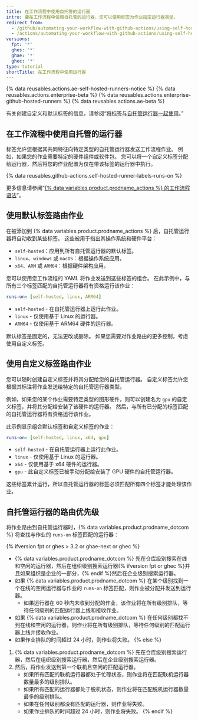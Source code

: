 ```yaml
---
title: 在工作流程中使用自托管的运行器
intro: 要在工作流程中使用自托管的运行器，您可以使用标签为作业指定运行器类型。
redirect_from:
  - /github/automating-your-workflow-with-github-actions/using-self-hosted-runners-in-a-workflow
  - /actions/automating-your-workflow-with-github-actions/using-self-hosted-runners-in-a-workflow
versions:
  fpt: '*'
  ghes: '*'
  ghae: '*'
  ghec: '*'
type: tutorial
shortTitle: 在工作流程中使用运行器
---
```


{% data reusables.actions.ae-self-hosted-runners-notice %}
{% data reusables.actions.enterprise-beta %}
{% data reusables.actions.enterprise-github-hosted-runners %}
{% data reusables.actions.ae-beta %}

有关创建自定义和默认标签的信息，请参阅“[将标签与自托管运行器一起使用](/actions/hosting-your-own-runners/using-labels-with-self-hosted-runners)。”

## 在工作流程中使用自托管的运行器

标签允许您根据其共同特征向特定类型的自托管运行器发送工作流程作业。 例如，如果您的作业需要特定的硬件组件或软件包。 您可以将一个自定义标签分配给运行器，然后将您的作业配置为仅在带该标签的运行器中执行。

{% data reusables.github-actions.self-hosted-runner-labels-runs-on %}

更多信息请参阅“[{% data variables.product.prodname_actions %} 的工作流程语法](/github/automating-your-workflow-with-github-actions/workflow-syntax-for-github-actions#jobsjob_idruns-on)”。

## 使用默认标签路由作业

在被添加到 {% data variables.product.prodname_actions %} 后，自托管运行器将自动收到某些标签。 这些被用于指出其操作系统和硬件平台：

* `self-hosted`：应用到所有自托管运行器的默认标签。
* `linux`、`windows` 或 `macOS`：根据操作系统应用。
* `x64`、`ARM` 或 `ARM64`：根据硬件架构应用。

您可以使用您工作流程的 YAML 将作业发送到这些标签的组合。 在此示例中，与所有三个标签匹配的自托管运行器将有资格运行该作业：

```yaml
runs-on: [self-hosted, linux, ARM64]
```

- `self-hosted` - 在自托管运行器上运行此作业。
- `linux` - 仅使用基于 Linux 的运行器。
- `ARM64` - 仅使用基于 ARM64 硬件的运行器。

默认标签是固定的，无法更改或删除。 如果您需要对作业路由的更多控制，考虑使用自定义标签。

## 使用自定义标签路由作业

您可以随时创建自定义标签并将其分配给您的自托管运行器。 自定义标签允许您根据其标注将作业发送给特定的自托管运行器类型。

例如，如果您的某个作业需要特定类型的图形硬件，则可以创建名为 `gpu` 的自定义标签，并将其分配给安装了该硬件的运行器。 然后，与所有已分配的标签匹配的自托管运行器将有资格运行该作业。

此示例显示组合默认标签和自定义标签的作业：

```yaml
runs-on: [self-hosted, linux, x64, gpu]
```

- `self-hosted` - 在自托管运行器上运行此作业。
- `linux` - 仅使用基于 Linux 的运行器。
- `x64` - 仅使用基于 x64 硬件的运行器。
- `gpu` - 此自定义标签已被手动分配给安装了 GPU 硬件的自托管运行器。

这些标签累计运行，所以自托管运行器的标签必须匹配所有四个标签才能处理该作业。

## 自托管运行器的路由优先级

将作业路由到自托管运行器时，{% data variables.product.prodname_dotcom %} 将查找与作业的 `runs-on` 标签匹配的运行器：

{% ifversion fpt or ghes > 3.2 or ghae-next or ghec %}
- {% data variables.product.prodname_dotcom %} 先在仓库级别搜索在线和空闲的运行器，然后在组织级别搜索运行器{% ifversion fpt or ghec %}并且如果组织是企业的一部分，{% endif %}然后在企业级别搜索运行器。
- 如果 {% data variables.product.prodname_dotcom %} 在某个级别找到一个在线的空闲运行器与作业的 `runs-on` 标签匹配，则作业被分配并发送到运行器。
  - 如果运行器在 60 秒内未收到分配的作业，该作业将在所有级别排队，等待任何级别的匹配运行器上线和接收作业。
- 如果 {% data variables.product.prodname_dotcom %} 在任何级别都找不到在线和空闲的运行器，则作业将在所有级别排队，等待任何级别的匹配运行器上线并接收作业。
- 如果作业排队的时间超过 24 小时，则作业将失败。
{% else %}
1. {% data variables.product.prodname_dotcom %} 先在仓库级别搜索运行器，然后在组织级别搜索运行器，然后在企业级别搜索运行器。
2. 然后，将作业发送到第一个联机且空闲的匹配运行器。
   - 如果所有匹配的联机运行器都处于忙碌状态，则作业将在匹配联机运行器数量最多的级别排队。
   - 如果所有匹配的运行器都处于脱机状态，则作业将在匹配脱机运行器数量最多的级别排队。
   - 如果在任何级别都没有匹配的运行器，则作业将失败。
   - 如果作业排队的时间超过 24 小时，则作业将失败。
{% endif %}
